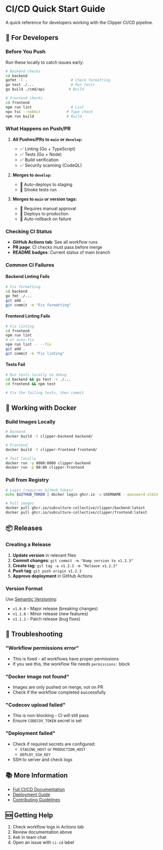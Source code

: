 # CI/CD Quick Start Guide

A quick reference for developers working with the Clipper CI/CD pipeline.

## 🚀 For Developers

### Before You Push

Run these locally to catch issues early:

```bash
# Backend checks
cd backend
gofmt -l .                    # Check formatting
go test ./...                 # Run tests
go build ./cmd/api           # Build

# Frontend checks
cd frontend
npm run lint                  # Lint
npx tsc --noEmit            # Type check
npm run build               # Build
```

### What Happens on Push/PR

1. **All Pushes/PRs to `main` or `develop`:**
   - ✅ Linting (Go + TypeScript)
   - ✅ Tests (Go + Node)
   - ✅ Build verification
   - ✅ Security scanning (CodeQL)

2. **Merges to `develop`:**
   - 🚀 Auto-deploys to staging
   - 🧪 Smoke tests run

3. **Merges to `main` or version tags:**
   - 🔐 Requires manual approval
   - 🚀 Deploys to production
   - 🔄 Auto-rollback on failure

### Checking CI Status

- **GitHub Actions tab**: See all workflow runs
- **PR page**: CI checks must pass before merge
- **README badges**: Current status of main branch

### Common CI Failures

#### Backend Linting Fails

```bash
# Fix formatting
cd backend
go fmt ./...
git add .
git commit -m "Fix formatting"
```

#### Frontend Linting Fails

```bash
# Fix linting
cd frontend
npm run lint
# or auto-fix
npm run lint -- --fix
git add .
git commit -m "Fix linting"
```

#### Tests Fail

```bash
# Run tests locally to debug
cd backend && go test -v ./...
cd frontend && npm test

# Fix the failing tests, then commit
```

## 🐳 Working with Docker

### Build Images Locally

```bash
# Backend
docker build -t clipper-backend backend/

# Frontend
docker build -t clipper-frontend frontend/

# Test locally
docker run -p 8080:8080 clipper-backend
docker run -p 80:80 clipper-frontend
```

### Pull from Registry

```bash
# Login (requires GitHub token)
echo $GITHUB_TOKEN | docker login ghcr.io -u USERNAME --password-stdin

# Pull images
docker pull ghcr.io/subculture-collective/clipper/backend:latest
docker pull ghcr.io/subculture-collective/clipper/frontend:latest
```

## 📦 Releases

### Creating a Release

1. **Update version** in relevant files
2. **Commit changes**: `git commit -m "Bump version to v1.2.3"`
3. **Create tag**: `git tag -a v1.2.3 -m "Release v1.2.3"`
4. **Push tag**: `git push origin v1.2.3`
5. **Approve deployment** in GitHub Actions

### Version Format

Use [Semantic Versioning](https://semver.org/):

- `v1.0.0` - Major release (breaking changes)
- `v1.1.0` - Minor release (new features)
- `v1.1.1` - Patch release (bug fixes)

## 🔧 Troubleshooting

### "Workflow permissions error"

- This is fixed - all workflows have proper permissions
- If you see this, the workflow file needs `permissions:` block

### "Docker image not found"

- Images are only pushed on merge, not on PR
- Check if the workflow completed successfully

### "Codecov upload failed"

- This is non-blocking - CI will still pass
- Ensure `CODECOV_TOKEN` secret is set

### "Deployment failed"

- Check if required secrets are configured:
  - `STAGING_HOST` or `PRODUCTION_HOST`
  - `DEPLOY_SSH_KEY`
- SSH to server and check logs

## 📚 More Information

- [Full CI/CD Documentation](./CI-CD.md)
- [Deployment Guide](./DEPLOYMENT.md)
- [Contributing Guidelines](../CONTRIBUTING.md)

## 🆘 Getting Help

1. Check workflow logs in Actions tab
2. Review documentation above
3. Ask in team chat
4. Open an issue with `ci-cd` label

